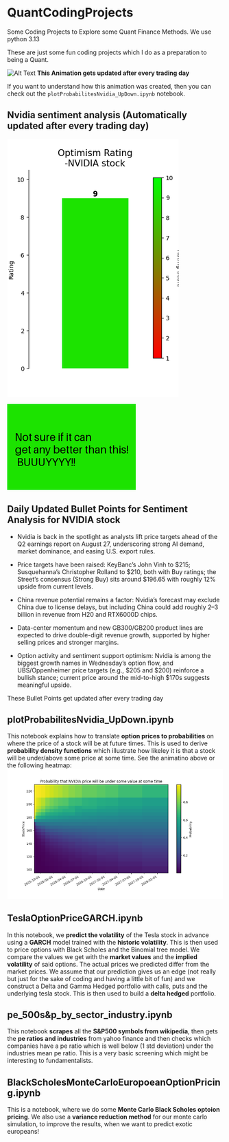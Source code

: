 # QuantCodingProjects
Some Coding Projects to Explore some Quant Finance Methods.
We use python 3.13

These are just some fun coding projects which I do as a preparation to being a Quant.

![Alt Text](./animations/probPriceUnder.gif)
**This Animation gets updated after every trading day**

If you want to understand how this animation was created, then you can check out the `plotProbabilitesNvidia_UpDown.ipynb` notebook.

## Nvidia sentiment analysis (Automatically updated after every trading day)
![image](./pictures/ratingPlot.png)

![image](./pictures/textRating.png)

## Daily Updated Bullet Points for Sentiment Analysis for NVIDIA stock
<!-- BulletPointStart -->
- Nvidia is back in the spotlight as analysts lift price targets ahead of the Q2 earnings report on August 27, underscoring strong AI demand, market dominance, and easing U.S. export rules.

- Price targets have been raised: KeyBanc’s John Vinh to $215; Susquehanna’s Christopher Rolland to $210, both with Buy ratings; the Street’s consensus (Strong Buy) sits around $196.65 with roughly 12% upside from current levels.

- China revenue potential remains a factor: Nvidia’s forecast may exclude China due to license delays, but including China could add roughly $2–$3 billion in revenue from H20 and RTX6000D chips.

- Data-center momentum and new GB300/GB200 product lines are expected to drive double-digit revenue growth, supported by higher selling prices and stronger margins.

- Option activity and sentiment support optimism: Nvidia is among the biggest growth names in Wednesday’s option flow, and UBS/Oppenheimer price targets (e.g., $205 and $200) reinforce a bullish stance; current price around the mid-to-high $170s suggests meaningful upside.


<!-- BulletPointEnd -->
These Bullet Points get updated after every trading day
## plotProbabilitesNvidia_UpDown.ipynb

This notebook explains how to translate **option prices to probabilities** on where the price of a stock will be at future times. This is used to derive **probability density functions** which illustrate how likeley it is that a stock will be under/above some price at some time. See the animatino above or the following heatmap:
![image](./pictures/probPriceUnder.png)

## TeslaOptionPriceGARCH.ipynb

In this notebook, we **predict the volatility** of the Tesla stock in advance using a **GARCH** model trained with the **historic volatility**. This is then used to price options with Black Scholes and the Binomial tree model. We compare the values we get with the **market values** and the **implied volatility** of said options. The actual prices we predicted differ from the market prices. We assume that our prediction gives us an edge (not really but just for the sake of coding and having a little bit of fun) and we construct a Delta and Gamma Hedged portfolio with calls, puts and the underlying tesla stock.
This is then used to build a **delta hedged** portfolio.



## pe_500s&p_by_sector_industry.ipynb

This notebook **scrapes** all the **S&P500 symbols from wikipedia**, then gets the **pe ratios and industries** from yahoo finance and then checks which companies have a pe ratio which is well below (1 std deviation) under the industries mean pe ratio. This is a very basic screening which might be interesting to fundamentalists.



## BlackScholesMonteCarloEuropoeanOptionPricing.ipynb
This is a notebook, where we do some **Monte Carlo Black Scholes optoion pricing**. We also use a **variance reduction method** for our monte carlo simulation, to improve the results, when we want to predict exotic europeans!

